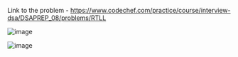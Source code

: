 Link to the problem - https://www.codechef.com/practice/course/interview-dsa/DSAPREP_08/problems/RTLL


![image](https://github.com/Haleshot/Competitive-Programming/assets/57552973/99effa09-5184-45dc-bca9-33dfa234fff9)

![image](https://github.com/Haleshot/Competitive-Programming/assets/57552973/f8f73837-3c73-4854-838c-960405d3feb6)
